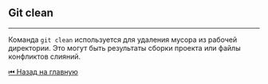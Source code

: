 ## Git clean

 <hr>
 
Команда `git clean` используется для удаления мусора из рабочей директории. Это могут быть результаты сборки проекта или файлы конфликтов слияний.

[&#9198; Назад на главную](../main.md)
